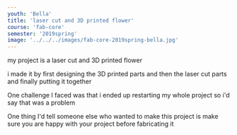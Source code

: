 ```yaml
---
youth: 'Bella'
title: 'laser cut and 3D printed flower'
course: 'fab-core'
semester: '2019spring'
image: '../../../images/fab-core-2019spring-bella.jpg'
---
```


my project is a laser cut and 3D printed flower

i made it by first designing the 3D printed parts and then the laser cut parts and finally putting it together

One challenge I faced was that i ended up restarting my whole project so i'd say that was a problem

One thing I'd tell someone else who wanted to make this project is make sure you are happy with your project before fabricating it
